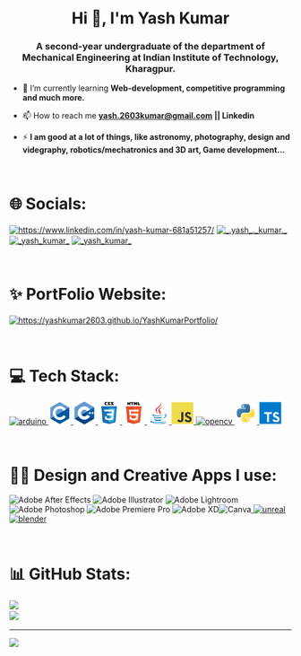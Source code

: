 <h1 align="center">Hi 👋, I'm Yash Kumar</h1>
<h3 align="center">A second-year undergraduate of the department of Mechanical Engineering at Indian Institute of Technology, Kharagpur.</h3>

- 🌱 I’m currently learning **Web-development, competitive programming and much more.**

- 📫 How to reach me **yash.2603kumar@gmail.com || Linkedin**

- ⚡ **I am good at a lot of things, like astronomy, photography, design and videgraphy, robotics/mechatronics and 3D art, Game development...**


</br>

# 🌐 Socials:
<p align="left">
<a href="https://linkedin.com/in/yash-kumar-681a51257/" target="blank"><img align="center" src="https://raw.githubusercontent.com/rahuldkjain/github-profile-readme-generator/master/src/images/icons/Social/linked-in-alt.svg" alt="https://www.linkedin.com/in/yash-kumar-681a51257/" height="30" width="40" /></a>
<a href="https://instagram.com/_.yash_._kumar._" target="blank"><img align="center" src="https://raw.githubusercontent.com/rahuldkjain/github-profile-readme-generator/master/src/images/icons/Social/instagram.svg" alt="_.yash_._kumar._" height="30" width="40" /></a>
<a href="https://www.hackerrank.com/_yash_kumar_" target="blank"><img align="center" src="https://raw.githubusercontent.com/rahuldkjain/github-profile-readme-generator/master/src/images/icons/Social/hackerrank.svg" alt="_yash_kumar_" height="30" width="40" /></a>
<a href="https://www.leetcode.com/_yash_kumar_" target="blank"><img align="center" src="https://raw.githubusercontent.com/rahuldkjain/github-profile-readme-generator/master/src/images/icons/Social/leet-code.svg" alt="_yash_kumar_" height="30" width="40" /></a>
</p>
</br>

# ✨ PortFolio Website:
<p align="left">
<a href="https://yashkumar2603.github.io/YashKumarPortfolio/" target="blank"><img align="center" src="https://cdn.icon-icons.com/icons2/3586/PNG/512/token_crypto_portfolio_icon_225985.png" alt="https://yashkumar2603.github.io/YashKumarPortfolio/" height="30" width="40" /></a>
</p>

</br>

# 💻 Tech Stack:
<p align="left"> <a href="https://www.arduino.cc/" target="_blank" rel="noreferrer"> <img src="https://cdn.worldvectorlogo.com/logos/arduino-1.svg" alt="arduino" width="40" height="40"/> </a> <a href="https://www.cprogramming.com/" target="_blank" rel="noreferrer"> <img src="https://raw.githubusercontent.com/devicons/devicon/master/icons/c/c-original.svg" alt="c" width="40" height="40"/> </a> <a href="https://www.w3schools.com/cpp/" target="_blank" rel="noreferrer"> <img src="https://raw.githubusercontent.com/devicons/devicon/master/icons/cplusplus/cplusplus-original.svg" alt="cplusplus" width="40" height="40"/> </a> <a href="https://www.w3schools.com/css/" target="_blank" rel="noreferrer"> <img src="https://raw.githubusercontent.com/devicons/devicon/master/icons/css3/css3-original-wordmark.svg" alt="css3" width="40" height="40"/> </a> <a href="https://www.w3.org/html/" target="_blank" rel="noreferrer"> <img src="https://raw.githubusercontent.com/devicons/devicon/master/icons/html5/html5-original-wordmark.svg" alt="html5" width="40" height="40"/> </a> <a href="https://www.java.com" target="_blank" rel="noreferrer"> <img src="https://raw.githubusercontent.com/devicons/devicon/master/icons/java/java-original.svg" alt="java" width="40" height="40"/> </a> <a href="https://developer.mozilla.org/en-US/docs/Web/JavaScript" target="_blank" rel="noreferrer"> <img src="https://raw.githubusercontent.com/devicons/devicon/master/icons/javascript/javascript-original.svg" alt="javascript" width="40" height="40"/> </a> <a href="https://opencv.org/" target="_blank" rel="noreferrer"> <img src="https://www.vectorlogo.zone/logos/opencv/opencv-icon.svg" alt="opencv" width="40" height="40"/> </a> <a href="https://www.python.org" target="_blank" rel="noreferrer"> <img src="https://raw.githubusercontent.com/devicons/devicon/master/icons/python/python-original.svg" alt="python" width="40" height="40"/> </a> <a href="https://www.typescriptlang.org/" target="_blank" rel="noreferrer"> <img src="https://raw.githubusercontent.com/devicons/devicon/master/icons/typescript/typescript-original.svg" alt="typescript" width="40" height="40"/> </a> </p>

</br>


# 🧑‍💻 Design and Creative Apps I use:
![Adobe After Effects](https://img.shields.io/badge/Adobe%20After%20Effects-9999FF.svg?style=for-the-badge&logo=Adobe%20After%20Effects&logoColor=white) ![Adobe Illustrator](https://img.shields.io/badge/adobeillustrator-%23FF9A00.svg?style=for-the-badge&logo=adobeillustrator&logoColor=white) ![Adobe Lightroom](https://img.shields.io/badge/Adobe%20Lightroom-31A8FF.svg?style=for-the-badge&logo=Adobe%20Lightroom&logoColor=white) ![Adobe Photoshop](https://img.shields.io/badge/adobephotoshop-%2331A8FF.svg?style=for-the-badge&logo=adobephotoshop&logoColor=white) ![Adobe Premiere Pro](https://img.shields.io/badge/Adobe%20Premiere%20Pro-9999FF.svg?style=for-the-badge&logo=Adobe%20Premiere%20Pro&logoColor=white) ![Adobe XD](https://img.shields.io/badge/Adobe%20XD-470137?style=for-the-badge&logo=Adobe%20XD&logoColor=#FF61F6)![Canva](https://img.shields.io/badge/Canva-%2300C4CC.svg?style=for-the-badge&logo=Canva&logoColor=white)<a href="https://unrealengine.com/" target="_blank" rel="noreferrer"> <img src="https://raw.githubusercontent.com/kenangundogan/fontisto/036b7eca71aab1bef8e6a0518f7329f13ed62f6b/icons/svg/brand/unreal-engine.svg" alt="unreal" width="40" height="40"/> </a>
<a href="https://www.blender.org/" target="_blank" rel="noreferrer"> <img src="https://download.blender.org/branding/community/blender_community_badge_white.svg" alt="blender" width="40" height="40"/> </a> 

</br>


# 📊 GitHub Stats:
![](https://github-readme-streak-stats.herokuapp.com/?user=yashkumar2603&theme=dark&hide_border=true)<br/>
![](https://github-readme-stats.vercel.app/api/top-langs/?username=yashkumar2603&theme=dark&hide_border=true&include_all_commits=true&count_private=false&layout=compact)

---
[![](https://visitcount.itsvg.in/api?id=yashkumar2603&icon=0&color=0)](https://visitcount.itsvg.in)
